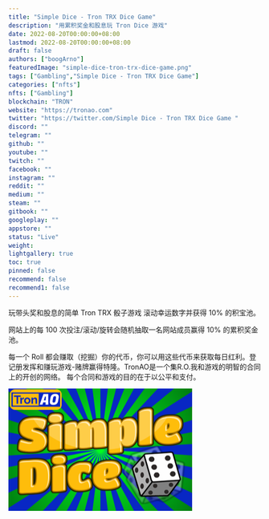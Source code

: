 ```yaml
---
title: "Simple Dice - Tron TRX Dice Game"
description: "用累积奖金和股息玩 Tron Dice 游戏"
date: 2022-08-20T00:00:00+08:00
lastmod: 2022-08-20T00:00:00+08:00
draft: false
authors: ["boogArno"]
featuredImage: "simple-dice-tron-trx-dice-game.png"
tags: ["Gambling","Simple Dice - Tron TRX Dice Game"]
categories: ["nfts"]
nfts: ["Gambling"]
blockchain: "TRON"
website: "https://tronao.com"
twitter: "https://twitter.com/Simple Dice - Tron TRX Dice Game "
discord: ""
telegram: ""
github: ""
youtube: ""
twitch: ""
facebook: ""
instagram: ""
reddit: ""
medium: ""
steam: ""
gitbook: ""
googleplay: ""
appstore: ""
status: "Live"
weight: 
lightgallery: true
toc: true
pinned: false
recommend: false
recommend1: false
---
```

玩带头奖和股息的简单 Tron TRX 骰子游戏
滚动幸运数字并获得 10% 的积宝池。

网站上的每 100 次投注/滚动/旋转会随机抽取一名网站成员赢得 10% 的累积奖金池。

每一个 Roll 都会赚取（挖掘）你的代币，你可以用这些代币来获取每日红利。登记册发挥和赚玩游戏-赌牌赢得特隆。TronAO是一个集R.O.我和游戏的明智的合同上的开创的网络。 每个合同和游戏的目的在于以公平和支付。

![simple-dice-gambling-tron-image2_9567f4aada09a7233fd6df8256ba0be9](simple-dice-gambling-tron-image2_9567f4aada09a7233fd6df8256ba0be9.png)